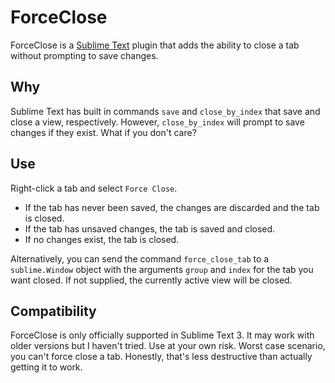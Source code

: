 # ForceClose

ForceClose is a [Sublime Text][] plugin that adds the ability to close a tab without prompting to save changes.

[Sublime Text]: http://www.sublimetext.com

## Why

Sublime Text has built in commands `save` and `close_by_index` that save and close a view, respectively. However, `close_by_index` will prompt to save changes if they exist. What if you don't care?

## Use

Right-click a tab and select `Force Close`.

- If the tab has never been saved, the changes are discarded and the tab is closed.
- If the tab has unsaved changes, the tab is saved and closed.
- If no changes exist, the tab is closed.

Alternatively, you can send the command `force_close_tab` to a `sublime.Window` object with the arguments `group` and `index` for the tab you want closed. If not supplied, the currently active view will be closed.

## Compatibility

ForceClose is only officially supported in Sublime Text 3. It may work with older versions but I haven't tried. Use at your own risk. Worst case scenario, you can't force close a tab. Honestly, that's less destructive than actually getting it to work.
